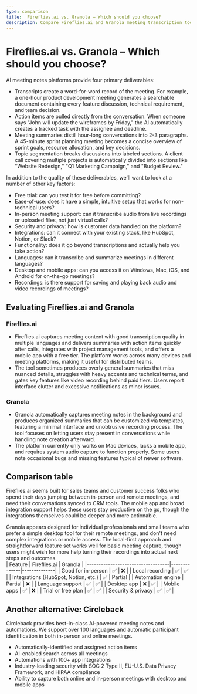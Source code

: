 ```yaml
---
type: comparison
title:  Fireflies.ai vs. Granola – Which should you choose?
description: Compare Fireflies.ai and Granola meeting transcription tools, explore their key features, and discover Circleback as an alternative solution for your needs.
---
```


# Fireflies.ai vs. Granola – Which should you choose?  
AI meeting notes platforms provide four primary deliverables:  
  
* Transcripts create a word-for-word record of the meeting. For example, a one-hour product development meeting generates a searchable document containing every feature discussion, technical requirement, and team decision.  
* Action items are pulled directly from the conversation. When someone says "John will update the wireframes by Friday," the AI automatically creates a tracked task with the assignee and deadline.  
* Meeting summaries distill hour-long conversations into 2-3 paragraphs. A 45-minute sprint planning meeting becomes a concise overview of sprint goals, resource allocation, and key decisions.  
* Topic segmentation breaks discussions into labeled sections. A client call covering multiple projects is automatically divided into sections like "Website Redesign," "Q1 Marketing Campaign," and "Budget Review."  
  
In addition to the quality of these deliverables, we'll want to look at a number of other key factors:  
  
* Free trial: can you test it for free before committing?  
* Ease-of-use: does it have a simple, intuitive setup that works for non-technical users?  
* In-person meeting support: can it transcribe audio from live recordings or uploaded files, not just virtual calls?  
* Security and privacy: how is customer data handled on the platform?  
* Integrations: can it connect with your existing stack, like HubSpot, Notion, or Slack?  
* Functionality: does it go beyond transcriptions and actually help you take action?  
* Languages: can it transcribe and summarize meetings in different languages?  
* Desktop and mobile apps: can you access it on Windows, Mac, iOS, and Android for on-the-go meetings?  
* Recordings: is there support for saving and playing back audio and video recordings of meetings?    
## Evaluating Fireflies.ai and Granola  
### Fireflies.ai
* Fireflies.ai captures meeting content with good transcription quality in multiple languages and delivers summaries with action items quickly after calls, integrates with project management tools, and offers a mobile app with a free tier. The platform works across many devices and meeting platforms, making it useful for distributed teams.
* The tool sometimes produces overly general summaries that miss nuanced details, struggles with heavy accents and technical terms, and gates key features like video recording behind paid tiers. Users report interface clutter and excessive notifications as minor issues.

### Granola
* Granola automatically captures meeting notes in the background and produces organized summaries that can be customized via templates, featuring a minimal interface and unobtrusive recording process. The tool focuses on letting users stay present in conversations while handling note creation afterward.
* The platform currently only works on Mac devices, lacks a mobile app, and requires system audio capture to function properly. Some users note occasional bugs and missing features typical of newer software.  
## Comparison table    
Fireflies.ai seems built for sales teams and customer success folks who spend their days jumping between in-person and remote meetings, and need their conversations synced to CRM tools. The mobile app and broad integration support helps these users stay productive on the go, though the integrations themselves could be deeper and more actionable.

Granola appears designed for individual professionals and small teams who prefer a simple desktop tool for their remote meetings, and don't need complex integrations or mobile access. The local-first approach and straightforward feature set works well for basic meeting capture, though users might wish for more help turning their recordings into actual next steps and outcomes.  
| Feature                           | Fireflies.ai | Granola      |
|-----------------------------------|--------------|--------------|
| Good for in-person                | ✅           | ❌           |
| Local recording                   | ✅           | ✅           |
| Integrations (HubSpot, Notion, etc.) | ✅        | Partial      |
| Automation engine                 | Partial      | ❌           |
| Language support                  | ✅           | ✅           |
| Desktop app                       | ❌           | ✅           |
| Mobile apps                       | ✅           | ❌           |
| Trial or free plan                | ✅           | ✅           |
| Security & privacy                | ✅           | ✅           |  
## Another alternative: Circleback  
Circleback provides best-in-class AI-powered meeting notes and automations. We support over 100 languages and automatic participant identification in both in-person and online meetings.  
  
* Automatically-identified and assigned action items  
* AI-enabled search across all meetings  
* Automations with 100+ app integrations  
* Industry-leading security with SOC 2 Type II, EU-U.S. Data Privacy Framework, and HIPAA compliance  
* Ability to capture both online and in-person meetings with desktop and mobile apps  